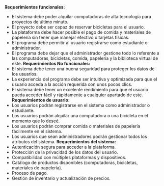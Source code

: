 **Requerimientos funcionales:**
-	El sistema debe poder alquilar computadoras de alta tecnología para proyectos de último minuto.
-	El proyecto debe ser capaz de reservar bicicletas para el usuario.
-	La plataforma debe hacer posible el pago de comida y materiales de papelería sin tener que manejar efectivo o tarjetas físicas.
-	El programa debe permitir al usuario registrarse como estudiante o administrador.
-	El programa debe dejar que el administrador gestione todo lo referente a las computadoras, bicicletas, comida, papelería y la biblioteca virtual de este.
**Requerimientos No funcionales:**
-	El sistema debe tener una buena seguridad para proteger los datos de los usuarios.
-	La experiencia del programa debe ser intuitiva y optimizada para que el usuario acceda a la acción requerida con unos pocos clics.
-	El sistema debe tener un excelente rendimiento para que el usuario pueda acceder fácil y rápidamente a cualquier apartado de este.
**Requerimientos de usuario:**
-	Los usuarios podrán registrarse en el sistema como administrador o estudiante.
-	Los usuarios podrán alquilar una computadora o una bicicleta en el momento que lo deseé.
-	Los usuarios podrán comprar comida o materiales de papelería fácilmente en el sistema.
-	Los usuarios que sean administradores podrán gestionar todos los atributos del sistema.
**Requerimientos del sistema:**
-	Autenticación segura para acceder a la plataforma.
-	Protección de la privacidad de los datos del usuario.
-	Compatibilidad con múltiples plataformas y dispositivos.
-	Catálogo de productos disponibles (computadoras, bicicletas, materiales de papelería).
-	Proceso de pago.
-	Gestión de inventario y actualización de precios.
